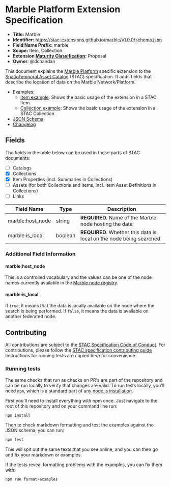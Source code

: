 # Marble Platform Extension Specification

- **Title:** Marble
- **Identifier:** <https://stac-extensions.github.io/marble/v1.0.0/schema.json>
- **Field Name Prefix:** marble
- **Scope:** Item, Collection
- **Extension [Maturity Classification](https://github.com/radiantearth/stac-spec/tree/master/extensions/README.md#extension-maturity):** Proposal
- **Owner**: @dchandan

This document explains the [Marble Platform](https://marbleclimate.com) specific extension to the [SpatioTemporal Asset Catalog](https://github.com/radiantearth/stac-spec) (STAC) specification. It adds fields that describe the location of data on the Marble Network/Platform.

- Examples:
  - [Item example](examples/item.json): Shows the basic usage of the extension in a STAC Item
  - [Collection example](examples/collection.json): Shows the basic usage of the extension in a STAC Collection
- [JSON Schema](json-schema/schema.json)
- [Changelog](./CHANGELOG.md)

## Fields

The fields in the table below can be used in these parts of STAC documents:

- [ ] Catalogs
- [x] Collections
- [x] Item Properties (incl. Summaries in Collections)
- [ ] Assets (for both Collections and Items, incl. Item Asset Definitions in Collections)
- [ ] Links

| Field Name           | Type                      | Description                                  |
| -------------------- | ------------------------- | -------------------------------------------- |
| marble:host_node     | string                    | **REQUIRED**. Name of the Marble node hosting the data |
| marble:is_local      | boolean                   | **REQUIRED**. Whether this data is local on the node being searched |

### Additional Field Information

#### marble:host_node

This is a controlled vocabulary and the values can be one of the node names currently available in the [Marble node registry](https://github.com/DACCS-Climate/Marble-node-registry).

#### marble:is_local

If `true`, it means that the data is locally available on the node where the search is being performed. If `false`, it means
the data is available on another federated node.

## Contributing

All contributions are subject to the
[STAC Specification Code of Conduct](https://github.com/radiantearth/stac-spec/blob/master/CODE_OF_CONDUCT.md).
For contributions, please follow the
[STAC specification contributing guide](https://github.com/radiantearth/stac-spec/blob/master/CONTRIBUTING.md) Instructions
for running tests are copied here for convenience.

### Running tests

The same checks that run as checks on PR's are part of the repository and can be run locally to verify that changes are valid. 
To run tests locally, you'll need `npm`, which is a standard part of any [node.js installation](https://nodejs.org/en/download/).

First you'll need to install everything with npm once. Just navigate to the root of this repository and on 
your command line run:
```bash
npm install
```

Then to check markdown formatting and test the examples against the JSON schema, you can run:
```bash
npm test
```

This will spit out the same texts that you see online, and you can then go and fix your markdown or examples.

If the tests reveal formatting problems with the examples, you can fix them with:
```bash
npm run format-examples
```
